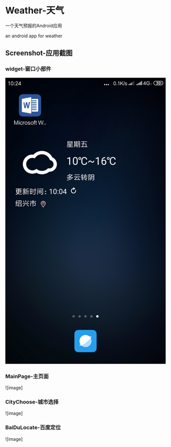 # Weather-天气

一个天气预报的Android应用

an android app for weather

## Screenshot-应用截图
### widget-窗口小部件
![image](https://github.com/ryzheng/Weather/blob/master/img/s1.png)
### MainPage-主页面
![image]
### CityChoose-城市选择
![image]
### BaiDuLocate-百度定位
![image]
